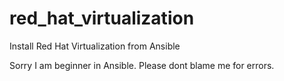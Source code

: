 # red_hat_virtualization
Install Red Hat Virtualization from Ansible

Sorry I am beginner in Ansible. Please dont blame me for errors. 
